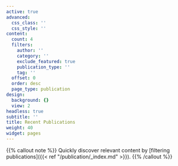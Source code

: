 ```yaml
---
active: true
advanced:
  css_class: ''
  css_style: ''
content:
  count: 4
  filters:
    author: ''
    category: ''
    exclude_featured: true
    publication_type: ''
    tag: ''
  offset: 0
  order: desc
  page_type: publication
design:
  background: {}
  view: 2
headless: true
subtitle: ''
title: Recent Publications
weight: 40
widget: pages
---
```

{{% callout note %}}
Quickly discover relevant content by [filtering publications]({{< ref "/publication/_index.md" >}}).
{{% /callout %}}

